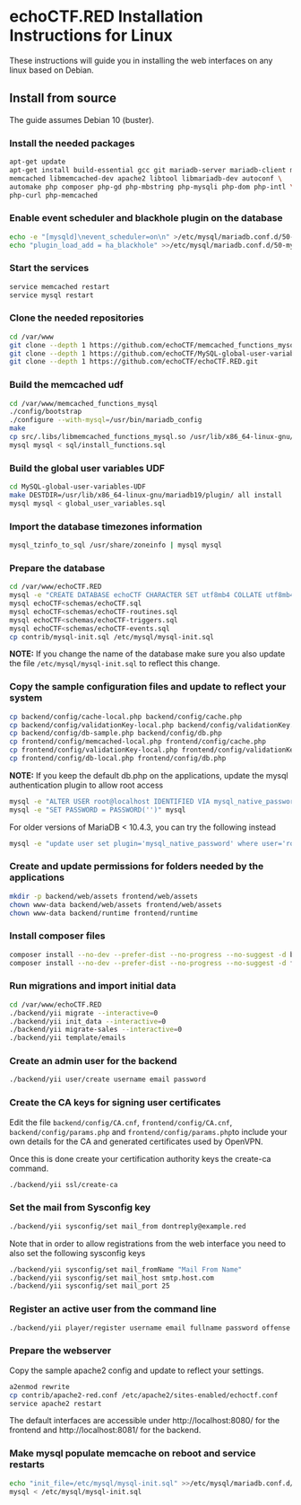 # echoCTF.RED Installation Instructions for Linux

These instructions will guide you in installing the web interfaces on any linux based on Debian.

## Install from source
The guide assumes Debian 10 (buster).

### Install the needed packages
```sh
apt-get update
apt-get install build-essential gcc git mariadb-server mariadb-client mcrypt \
memcached libmemcached-dev apache2 libtool libmariadb-dev autoconf \
automake php composer php-gd php-mbstring php-mysqli php-dom php-intl \
php-curl php-memcached
```

### Enable event scheduler and blackhole plugin on the database
```sh
echo -e "[mysqld]\nevent_scheduler=on\n" >/etc/mysql/mariadb.conf.d/50-mysqld.cnf
echo "plugin_load_add = ha_blackhole" >>/etc/mysql/mariadb.conf.d/50-mysqld.cnf
```

### Start the services
```sh
service memcached restart
service mysql restart
```

### Clone the needed repositories
```sh
cd /var/www
git clone --depth 1 https://github.com/echoCTF/memcached_functions_mysql.git
git clone --depth 1 https://github.com/echoCTF/MySQL-global-user-variables-UDF.git
git clone --depth 1 https://github.com/echoCTF/echoCTF.RED.git
```

### Build the memcached udf
```sh
cd /var/www/memcached_functions_mysql
./config/bootstrap
./configure --with-mysql=/usr/bin/mariadb_config
make
cp src/.libs/libmemcached_functions_mysql.so /usr/lib/x86_64-linux-gnu/mariadb19/plugin/
mysql mysql < sql/install_functions.sql
```

### Build the global user variables UDF
```sh
cd MySQL-global-user-variables-UDF
make DESTDIR=/usr/lib/x86_64-linux-gnu/mariadb19/plugin/ all install
mysql mysql < global_user_variables.sql
```

### Import the database timezones information
```sh
mysql_tzinfo_to_sql /usr/share/zoneinfo | mysql mysql
```

### Prepare the database
```sh
cd /var/www/echoCTF.RED
mysql -e "CREATE DATABASE echoCTF CHARACTER SET utf8mb4 COLLATE utf8mb4_unicode_ci"
mysql echoCTF<schemas/echoCTF.sql
mysql echoCTF<schemas/echoCTF-routines.sql
mysql echoCTF<schemas/echoCTF-triggers.sql
mysql echoCTF<schemas/echoCTF-events.sql
cp contrib/mysql-init.sql /etc/mysql/mysql-init.sql
```

**NOTE:** If you change the name of the database make sure you also update the file `/etc/mysql/mysql-init.sql` to reflect this change.

### Copy the sample configuration files and update to reflect your system
```sh
cp backend/config/cache-local.php backend/config/cache.php
cp backend/config/validationKey-local.php backend/config/validationKey.php
cp backend/config/db-sample.php backend/config/db.php
cp frontend/config/memcached-local.php frontend/config/cache.php
cp frontend/config/validationKey-local.php frontend/config/validationKey.php
cp frontend/config/db-local.php frontend/config/db.php
```

**NOTE:** If you keep the default db.php on the applications, update the mysql authentication plugin to allow root access
```sh
mysql -e "ALTER USER root@localhost IDENTIFIED VIA mysql_native_password" mysql
mysql -e "SET PASSWORD = PASSWORD('')" mysql
```

For older versions of MariaDB < 10.4.3, you can try the following instead
```sh
mysql -e "update user set plugin='mysql_native_password' where user='root'" mysql
```

### Create and update permissions for folders needed by the applications
```sh
mkdir -p backend/web/assets frontend/web/assets
chown www-data backend/web/assets frontend/web/assets
chown www-data backend/runtime frontend/runtime
```

### Install composer files
```sh
composer install --no-dev --prefer-dist --no-progress --no-suggest -d backend
composer install --no-dev --prefer-dist --no-progress --no-suggest -d frontend
```

### Run migrations and import initial data
```sh
cd /var/www/echoCTF.RED
./backend/yii migrate --interactive=0
./backend/yii init_data --interactive=0
./backend/yii migrate-sales --interactive=0
./backend/yii template/emails
```

### Create an admin user for the backend
```sh
./backend/yii user/create username email password
```

### Create the CA keys for signing user certificates
Edit the file `backend/config/CA.cnf`, `frontend/config/CA.cnf`,
`backend/config/params.php` and `frontend/config/params.php`to include your own
details for the CA and generated certificates used by OpenVPN.

Once this is done create your certification authority keys the create-ca command.
```sh
./backend/yii ssl/create-ca
```

### Set the mail from Sysconfig key
```sh
./backend/yii sysconfig/set mail_from dontreply@example.red
```

Note that in order to allow registrations from the web interface you need to
also set the following sysconfig keys
```sh
./backend/yii sysconfig/set mail_fromName "Mail From Name"
./backend/yii sysconfig/set mail_host smtp.host.com
./backend/yii sysconfig/set mail_port 25
```

### Register an active user from the command line
```sh
./backend/yii player/register username email fullname password offense 1
```

### Prepare the webserver

Copy the sample apache2 config and update to reflect your settings.
```sh
a2enmod rewrite
cp contrib/apache2-red.conf /etc/apache2/sites-enabled/echoctf.conf
service apache2 restart
```

The default interfaces are accessible under http://localhost:8080/ for the frontend and http://localhost:8081/ for the backend.

### Make mysql populate memcache on reboot and service restarts
```sh
echo "init_file=/etc/mysql/mysql-init.sql" >>/etc/mysql/mariadb.conf.d/50-mysqld.cnf
mysql < /etc/mysql/mysql-init.sql
```